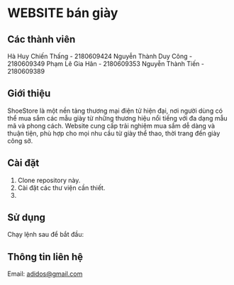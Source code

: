 # WEBSITE bán giày
## Các thành viên
Hà Huy Chiến Thấng - 2180609424
Nguyễn Thành Duy Công - 2180609349
Phạm Lê Gia Hân - 2180609353
Nguyễn Thành Tiến - 2180609389

## Giới thiệu
ShoeStore là một nền tảng thương mại điện tử hiện đại, nơi người dùng có thể mua sắm các mẫu giày từ những thương hiệu nổi tiếng với đa dạng mẫu mã và phong cách.
Website cung cấp trải nghiệm mua sắm dễ dàng và thuận tiện, phù hợp cho mọi nhu cầu từ giày thể thao, thời trang đến giày công sở.

## Cài đặt
1. Clone repository này.
3. Cài đặt các thư viện cần thiết.
4. 

## Sử dụng
Chạy lệnh sau để bắt đầu:
## Thông tin liên hệ
Email: adidos@gmail.com
